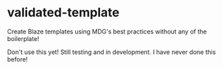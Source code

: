 # validated-template
Create Blaze templates using MDG's best practices without any of the boilerplate!

Don't use this yet! Still testing and in development. I have never done this before!
